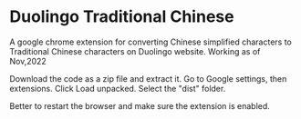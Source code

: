 # Duolingo Traditional Chinese
A google chrome extension for converting Chinese simplified characters to Traditional Chinese characters on Duolingo website. Working as of Nov,2022

Download the code as a zip file and extract it. 
Go to Google settings, then extensions. 
Click Load unpacked.
Select the "dist" folder. 

Better to restart the browser and make sure the extension is enabled. 
